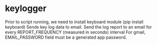 # keylogger
Prior to script running, we need to install keyboard module (pip install keyboard)
Sends key log data to email.
Send the log report to an email for every REPORT_FREQUENCY (measured in seconds) interval
For gmail, EMAIL_PASSWORD field must be a generated app password.

